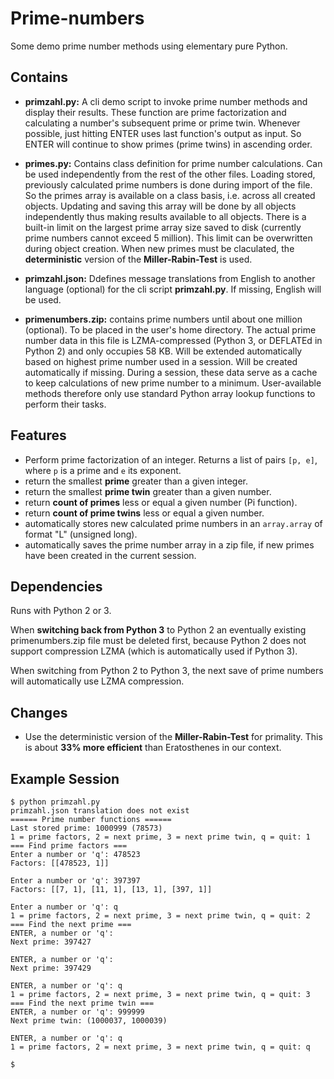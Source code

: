 # Prime-numbers
Some demo prime number methods using elementary pure Python.
## Contains              
* **primzahl.py:** A cli demo script to invoke prime number methods and display their results. These function are prime factorization and calculating a number's subsequent prime or prime twin. Whenever possible, just hitting ENTER uses last function's output as input. So ENTER will continue to show primes (prime twins) in ascending order.

* **primes.py:** Contains class definition for prime number calculations. Can be used independently from the rest of the other files. Loading stored, previously calculated prime numbers is done during import of the file. So the primes array is available on a class basis, i.e. across all created objects. Updating and saving this array will be done by all objects independently thus making results available to all objects. There is a built-in limit on the largest prime array size saved to disk (currently prime numbers cannot exceed 5 million). This limit can be overwritten during object creation. When new primes must be claculated, the **deterministic** version of the **Miller-Rabin-Test** is used.

* **primzahl.json:** Ddefines message translations from English to another language (optional) for the cli script **primzahl.py**. If missing, English will be used.

* **primenumbers.zip:** contains prime numbers until about one million (optional). To be placed in the user's home directory. The actual prime number data in this file is LZMA-compressed (Python 3, or DEFLATEd in Python 2) and only occupies 58 KB. Will be extended automatically based on highest prime number used in a session. Will be created automatically if missing. During a session, these data serve as a cache to keep calculations of new prime number to a minimum. User-available methods therefore only use standard Python array lookup functions to perform their tasks.

## Features
* Perform prime factorization of an integer. Returns a list of pairs `[p, e]`, where `p` is a prime and `e` its exponent.
* return the smallest **prime** greater than a given integer.
* return the smallest **prime twin** greater than a given number. 
* return **count of primes** less or equal a given number (Pi function). 
* return **count of prime twins** less or equal a given number. 
* automatically stores new calculated prime numbers in an `array.array` of format "L" (unsigned long).
* automatically saves the prime number array in a zip file, if new primes have been created in the
  current session.

## Dependencies
Runs with Python 2 or 3.

When **switching back from Python 3** to Python 2 an eventually existing primenumbers.zip file must be deleted first, because Python 2 does not support compression LZMA (which is automatically used if Python 3).

When switching from Python 2 to Python 3, the next save of prime numbers will automatically use LZMA compression.

## Changes
* Use the deterministic version of the **Miller-Rabin-Test** for primality. This is about **33% more efficient** than Eratosthenes in our context.

## Example Session


    $ python primzahl.py
    primzahl.json translation does not exist
    ====== Prime number functions ======
    Last stored prime: 1000999 (78573)
    1 = prime factors, 2 = next prime, 3 = next prime twin, q = quit: 1
    === Find prime factors ===
    Enter a number or 'q': 478523
    Factors: [[478523, 1]]
    
    Enter a number or 'q': 397397
    Factors: [[7, 1], [11, 1], [13, 1], [397, 1]]
    
    Enter a number or 'q': q
    1 = prime factors, 2 = next prime, 3 = next prime twin, q = quit: 2
    === Find the next prime ===
    ENTER, a number or 'q':
    Next prime: 397427
    
    ENTER, a number or 'q':
    Next prime: 397429
    
    ENTER, a number or 'q': q
    1 = prime factors, 2 = next prime, 3 = next prime twin, q = quit: 3
    === Find the next prime twin ===
    ENTER, a number or 'q': 999999
    Next prime twin: (1000037, 1000039)
    
    ENTER, a number or 'q': q
    1 = prime factors, 2 = next prime, 3 = next prime twin, q = quit: q
    
    $


